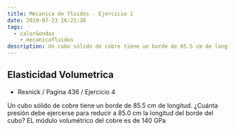 ```yaml
---
title: Mecanica de fluidos - Ejercicio 1
date: 2019-07-23 16:21:36
tags:
  - calor&ondas
	- mecanicafluidos
description: Un cubo sólido de cobre tiene un borde de 85.5 cm de longitud. ¿Cuánta presión debe ejercerse para reducir a 85.0 cm la longitud del borde del cubo? EL módulo volumétrico del cobre es de 140 GPa
---
```


## Elasticidad Volumetrica
-	Resnick / Pagina 436 / Ejercicio 4

Un cubo sólido de cobre tiene un borde de 85.5 cm de longitud. ¿Cuánta presión debe ejercerse para reducir a 85.0 cm la longitud del borde del cubo? EL módulo volumétrico del cobre es de 140 GPa

<amp-image-lightbox id="imgsolution" layout="nodisplay" ></amp-image-lightbox>
<div class="img--container">
<amp-img 
	on="tap:imgsolution"
	alt="Solución"
	role="button"
	tabindex="0"
	src="/img/calor&ondas/mecanicafluidos/calor_taller_1_1.jpg"
	layout="responsive"
	width="40"
	height="60">
</amp-img>
</div>